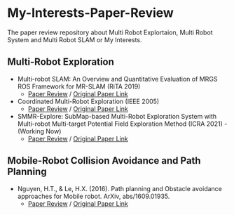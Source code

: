 # My-Interests-Paper-Review
The paper review repository about Multi Robot Explortaion, Multi Robot System and Multi Robot SLAM or My Interests.

## Multi-Robot Exploration
- Multi-robot SLAM: An Overview and Quantitative Evaluation of MRGS ROS Framework for MR-SLAM (RiTA 2019)
  - [Paper Review](https://lee-jaewon.github.io/multi_robot/Multi_Robot_SLAM_overview/) / [Original Paper Link](https://www.researchgate.net/publication/325476633_Multi-robot_SLAM_An_Overview_and_Quantitative_Evaluation_of_MRGS_ROS_Framework_for_MR-SLAM)
- Coordinated Multi-Robot Exploration (IEEE 2005)
  - [Paper Review](https://lee-jaewon.github.io/multi_robot/Coordinated_MRE/) / [Original Paper Link](https://ieeexplore.ieee.org/document/1435481)
- SMMR-Explore: SubMap-based Multi-Robot Exploration System with Multi-robot Multi-target Potential Field Exploration Method (ICRA 2021) - (Working Now)
  - [Paper Review](https://lee-jaewon.github.io/multi_robot/SMMR_Explore/) / [Original Paper Link](https://ieeexplore.ieee.org/document/9561328)

## Mobile-Robot Collision Avoidance and Path Planning
- Nguyen, H.T., & Le, H.X. (2016). Path planning and Obstacle avoidance approaches for Mobile robot. ArXiv, abs/1609.01935.
  - [Paper Review](https://therapeutic-jasmine-4d1.notion.site/Hoc-Nguyen-Le-Xuan-Hai-2016-Path-planning-and-Obstacle-avoidance-approaches-for-Mobile-robot-52fac7a472d646b2b49fc4cb7f86e046) / [Original Paper Link](https://arxiv.org/abs/1609.01935)

